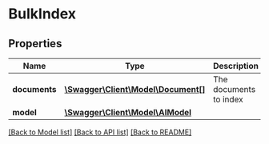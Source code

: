 # BulkIndex

## Properties
Name | Type | Description | Notes
------------ | ------------- | ------------- | -------------
**documents** | [**\Swagger\Client\Model\Document[]**](Document.md) | The documents to index | 
**model** | [**\Swagger\Client\Model\AIModel**](AIModel.md) |  | [optional] 

[[Back to Model list]](../README.md#documentation-for-models) [[Back to API list]](../README.md#documentation-for-api-endpoints) [[Back to README]](../README.md)


